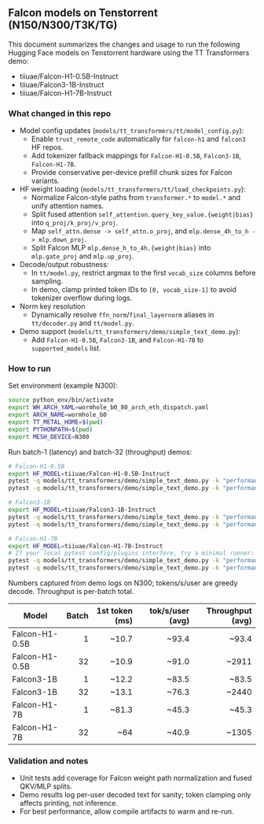 ## Falcon models on Tenstorrent (N150/N300/T3K/TG)

This document summarizes the changes and usage to run the following Hugging Face models on Tenstorrent hardware using the TT Transformers demo:

- tiiuae/Falcon-H1-0.5B-Instruct
- tiiuae/Falcon3-1B-Instruct
- tiiuae/Falcon-H1-7B-Instruct

### What changed in this repo

- Model config updates (`models/tt_transformers/tt/model_config.py`):
  - Enable `trust_remote_code` automatically for `falcon-h1` and `falcon3` HF repos.
  - Add tokenizer fallback mappings for `Falcon-H1-0.5B`, `Falcon3-1B`, `Falcon-H1-7B`.
  - Provide conservative per-device prefill chunk sizes for Falcon variants.
- HF weight loading (`models/tt_transformers/tt/load_checkpoints.py`):
  - Normalize Falcon-style paths from `transformer.*` to `model.*` and unify attention names.
  - Split fused attention `self_attention.query_key_value.{weight|bias}` into `q_proj/k_proj/v_proj`.
  - Map `self_attn.dense -> self_attn.o_proj`, and `mlp.dense_4h_to_h -> mlp.down_proj`.
  - Split Falcon MLP `mlp.dense_h_to_4h.{weight|bias}` into `mlp.gate_proj` and `mlp.up_proj`.
- Decode/output robustness:
  - In `tt/model.py`, restrict argmax to the first `vocab_size` columns before sampling.
  - In demo, clamp printed token IDs to `[0, vocab_size-1]` to avoid tokenizer overflow during logs.
- Norm key resolution
  - Dynamically resolve `ffn_norm`/`final_layernorm` aliases in `tt/decoder.py` and `tt/model.py`.
- Demo support (`models/tt_transformers/demo/simple_text_demo.py`):
  - Add `Falcon-H1-0.5B`, `Falcon3-1B`, and `Falcon-H1-7B` to `supported_models` list.

### How to run

Set environment (example N300):

```bash
source python_env/bin/activate
export WH_ARCH_YAML=wormhole_b0_80_arch_eth_dispatch.yaml
export ARCH_NAME=wormhole_b0
export TT_METAL_HOME=$(pwd)
export PYTHONPATH=$(pwd)
export MESH_DEVICE=N300
```

Run batch-1 (latency) and batch-32 (throughput) demos:

```bash
# Falcon-H1-0.5B
export HF_MODEL=tiiuae/Falcon-H1-0.5B-Instruct
pytest -q models/tt_transformers/demo/simple_text_demo.py -k "performance and batch-1"
pytest -q models/tt_transformers/demo/simple_text_demo.py -k "performance and batch-32"

# Falcon3-1B
export HF_MODEL=tiiuae/Falcon3-1B-Instruct
pytest -q models/tt_transformers/demo/simple_text_demo.py -k "performance and batch-1"
pytest -q models/tt_transformers/demo/simple_text_demo.py -k "performance and batch-32"

# Falcon-H1-7B
export HF_MODEL=tiiuae/Falcon-H1-7B-Instruct
# If your local pytest config/plugins interfere, try a minimal runner:
pytest -q models/tt_transformers/demo/simple_text_demo.py -k "performance and batch-1"
pytest -q models/tt_transformers/demo/simple_text_demo.py -k "performance and batch-32"
```

Numbers captured from demo logs on N300; tokens/s/user are greedy decode. Throughput is per-batch total.

| Model | Batch | 1st token (ms) | tok/s/user (avg) | Throughput (avg) |
|---|---:|---:|---:|---:|
| Falcon-H1-0.5B | 1 | ~10.7 | ~93.4 | ~93.4 |
| Falcon-H1-0.5B | 32 | ~10.9 | ~91.0 | ~2911 |
| Falcon3-1B | 1 | ~12.2 | ~83.5 | ~83.5 |
| Falcon3-1B | 32 | ~13.1 | ~76.3 | ~2440 |
| Falcon-H1-7B | 1 | ~81.3 | ~45.3 | ~45.3 |
| Falcon-H1-7B | 32 | ~64 | ~40.9 | ~1305 |

### Validation and notes

- Unit tests add coverage for Falcon weight path normalization and fused QKV/MLP splits.
- Demo results log per-user decoded text for sanity; token clamping only affects printing, not inference.
- For best performance, allow compile artifacts to warm and re-run.
